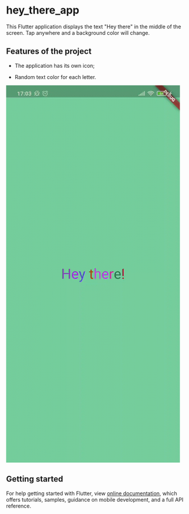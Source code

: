 # hey_there_app

This Flutter application displays the text "Hey there" in the middle of the screen. Tap anywhere and a background color will change.

## Features of the project

* The application has its own icon;

* Random text color for each letter.

![Screenshot](android/app/src/main/res/Rec.gif)

## Getting started

For help getting started with Flutter, view
[online documentation](https://flutter.dev/docs), which offers tutorials, samples, guidance on mobile development, and a full API reference.
